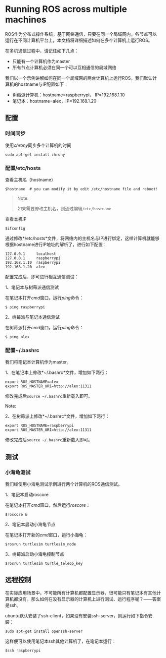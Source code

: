 # Running ROS across multiple machines

ROS作为分布式操作系统，基于网络通信，只要在同一个局域网内，各节点可以运行在不同计算机平台上，本文档将详细描述如何在多个计算机上运行ROS。

在多机通信过程中，请记住如下几点：

- 只能有一个计算机作为master
- 所有节点计算机必须在同一个可以互相通信的局域网络

我们以一个示例讲解如何在同一个局域网的两台计算机上运行ROS，我们默认计算机的hostname与IP配置如下：

- 树莓派计算机：hostname=raspberrypi， IP=192.168.1.10
- 笔记本：hostname=alex，IP=192.168.1.20

## 配置

### 时间同步

使用*chrony*同步多个计算机的时间

```
sudo apt-get install chrony
```



### 配置/etc/hosts

查看主机名（hostname）

```
$hostname  # you can modify it by edit /etc/hostname file and reboot!
```

> Note:
>
> 如果需要修改主机名，则通过编辑`/etc/hostname`

查看本机IP

```
$ifconfig
```

通过修改*/etc/hosts*文件，将网络内的主机名与IP进行绑定，这样计算机就能够根据hostname进行IP地址的解析了，进行如下配置：

```
127.0.0.1     localhost
127.0.0.1     raspberrypi
192.168.1.10  raspberrypi
192.168.1.20  alex
```

配置完成后，即可进行相互通信测试：

1、笔记本与树莓派通信测试

在笔记本打开*cmd*窗口，运行*ping*命令：

```
$ ping raspberrypi
```

2、树莓派与笔记本通信测试

在树莓派打开*cmd*窗口，运行*ping*命令：

```
$ ping alex
```



### 配置~/.bashrc

我们将笔记本计算机作为master，

1、在笔记本上修改*~/.bashrc*文件，增加如下两行：

```
export ROS_HOSTNAME=alex
export ROS_MASTER_URI=http://alex:11311
```

修改完成后`source ~/.bashrc`重新载入即可。

Note:

2、在树莓派上修改*~/.bashrc*文件，增加如下两行：

```
export ROS_HOSTNAME=raspberrypi
export ROS_MASTER_URI=http://alex:11311
```

修改完成后`source ~/.bashrc`重新载入即可。

## 测试

### 小海龟测试

我们经使用小海龟测试示例进行两个计算机的ROS通信测试。

1、笔记本启动roscore

在笔记本打开*cmd*窗口，然后运行*roscore*：

```
$roscore &
```

2、笔记本启动小海龟节点

在笔记本打开新的*cmd*窗口，运行小海龟：

```
$rosrun turtlesim turtlesim_node
```

3、树莓派启动小海龟控制节点

```
$rosrun turtlesim turtle_teleop_key
```



## 远程控制

在实际应用场景中，不可能所有计算机都配置显示器，很可能只有笔记本有其他计算机都没有，那么如何在没有显示器的计算机上进行测试、运行程序呢？——答案是ssh。

ubuntu默认安装了ssh-client，如果没有安装ssh-server，则运行如下指令安装：

```
sudo apt-get install openssh-server
```

这样便可以使用笔记本ssh其他计算机了，在笔记本运行：

```
$ssh raspberrypi
```



